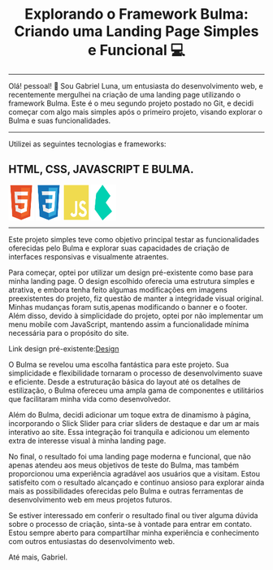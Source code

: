 <h1 style="text-align: center;">Explorando o Framework Bulma: Criando uma Landing Page Simples e Funcional 💻</h1>

---


Olá! pessoal! 👋 
Sou Gabriel Luna, um entusiasta do desenvolvimento web, e recentemente mergulhei na criação de uma landing page utilizando o framework Bulma. Este é o meu segundo projeto postado no Git, e decidi começar com algo mais simples após o primeiro projeto, 
visando explorar o Bulma e suas funcionalidades.

---

 Utilizei as seguintes tecnologias e frameworks: <h2> HTML, CSS, JAVASCRIPT E BULMA.</h2>
<div style="display: inline_block">
  <img align="center" alt="GL-HTML" height="70" width="50" src="https://raw.githubusercontent.com/devicons/devicon/master/icons/html5/html5-original.svg">
  <img align="center" alt="GL-CSS" height="70" width="50" src="https://raw.githubusercontent.com/devicons/devicon/master/icons/css3/css3-original.svg">
  <img align="center" alt="GL-Js" height="70" width="50" src="https://raw.githubusercontent.com/devicons/devicon/master/icons/javascript/javascript-plain.svg">
  <img align="center" alt="Bulma" height="70" width="50" src="https://raw.githubusercontent.com/devicons/devicon/master/icons/bulma/bulma-plain.svg">
</div>

---
Este projeto simples teve como objetivo principal testar as funcionalidades oferecidas pelo Bulma e explorar suas capacidades de criação de interfaces responsivas e visualmente atraentes.

Para começar, optei por utilizar um design pré-existente como base para minha landing page. O design escolhido oferecia uma estrutura simples e atrativa, e embora tenha feito algumas modificações em imagens preexistentes do projeto, fiz questão de manter a integridade visual original. Minhas mudanças foram sutis,apenas modificando o banner e o footer. Além disso, devido à simplicidade do projeto, optei por não implementar um menu mobile com JavaScript, mantendo assim a funcionalidade mínima necessária para o propósito do site.

Link design pré-existente:[Design](https://downloadpsd.cc/templates/animal-shelter-website-template-psd)


O Bulma se revelou uma escolha fantástica para este projeto. Sua simplicidade e flexibilidade tornaram o processo de desenvolvimento suave e eficiente. Desde a estruturação básica do layout até os detalhes de estilização, o Bulma ofereceu uma ampla gama de componentes e utilitários que facilitaram minha vida como desenvolvedor.

Além do Bulma, decidi adicionar um toque extra de dinamismo à página, incorporando o Slick Slider para criar sliders de destaque e dar um ar mais interativo ao site. Essa integração foi tranquila e adicionou um elemento extra de interesse visual à minha landing page.

No final, o resultado foi uma landing page moderna e funcional, que não apenas atendeu aos meus objetivos de teste do Bulma, mas também proporcionou uma experiência agradável aos usuários que a visitam. Estou satisfeito com o resultado alcançado e continuo ansioso para explorar ainda mais as possibilidades oferecidas pelo Bulma e outras ferramentas de desenvolvimento web em meus projetos futuros.

Se estiver interessado em conferir o resultado final ou tiver alguma dúvida sobre o processo de criação, sinta-se à vontade para entrar em contato. Estou sempre aberto para compartilhar minha experiência e conhecimento com outros entusiastas do desenvolvimento web.

Até mais, Gabriel.




